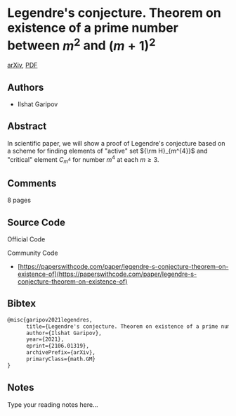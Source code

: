 
# Legendre's conjecture. Theorem on existence of a prime number between $m^{2}$ and $(m+1)^{2}$

[arXiv](https://arxiv.org/abs/2106.01319), [PDF](https://arxiv.org/pdf/2106.01319.pdf)

## Authors

- Ilshat Garipov

## Abstract

In scientific paper, we will show a proof of Legendre's conjecture based on a scheme for finding elements of "active" set ${\rm H}_{m^{4}}$ and "critical" element $C_{m^{4}}$ for number $m^{4}$ at each $m \ge 3$.

## Comments

8 pages

## Source Code

Official Code



Community Code

- [https://paperswithcode.com/paper/legendre-s-conjecture-theorem-on-existence-of](https://paperswithcode.com/paper/legendre-s-conjecture-theorem-on-existence-of)

## Bibtex

```tex
@misc{garipov2021legendres,
      title={Legendre's conjecture. Theorem on existence of a prime number between $m^{2}$ and $(m+1)^{2}$}, 
      author={Ilshat Garipov},
      year={2021},
      eprint={2106.01319},
      archivePrefix={arXiv},
      primaryClass={math.GM}
}
```

## Notes

Type your reading notes here...

